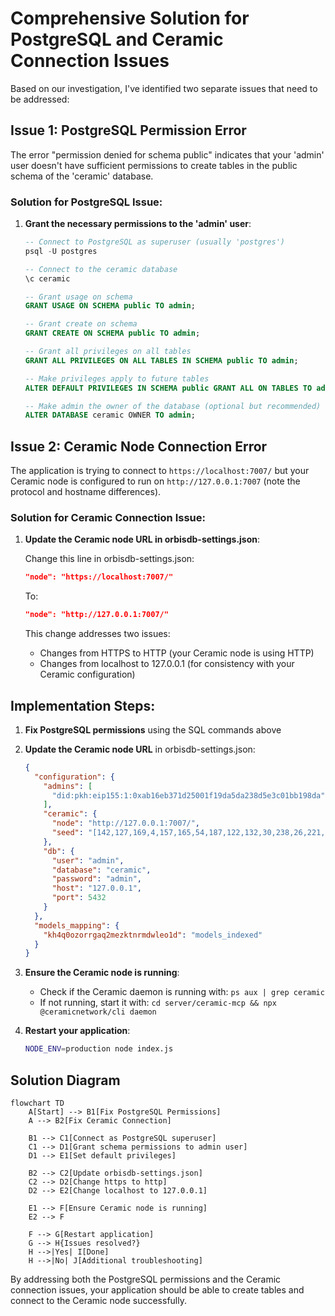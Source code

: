 # Comprehensive Solution for PostgreSQL and Ceramic Connection Issues

Based on our investigation, I've identified two separate issues that need to be addressed:

## Issue 1: PostgreSQL Permission Error

The error "permission denied for schema public" indicates that your 'admin' user doesn't have sufficient permissions to create tables in the public schema of the 'ceramic' database.

### Solution for PostgreSQL Issue:

1. **Grant the necessary permissions to the 'admin' user**:

   ```sql
   -- Connect to PostgreSQL as superuser (usually 'postgres')
   psql -U postgres

   -- Connect to the ceramic database
   \c ceramic

   -- Grant usage on schema
   GRANT USAGE ON SCHEMA public TO admin;

   -- Grant create on schema
   GRANT CREATE ON SCHEMA public TO admin;

   -- Grant all privileges on all tables
   GRANT ALL PRIVILEGES ON ALL TABLES IN SCHEMA public TO admin;

   -- Make privileges apply to future tables
   ALTER DEFAULT PRIVILEGES IN SCHEMA public GRANT ALL ON TABLES TO admin;

   -- Make admin the owner of the database (optional but recommended)
   ALTER DATABASE ceramic OWNER TO admin;
   ```

## Issue 2: Ceramic Node Connection Error

The application is trying to connect to `https://localhost:7007/` but your Ceramic node is configured to run on `http://127.0.0.1:7007` (note the protocol and hostname differences).

### Solution for Ceramic Connection Issue:

1. **Update the Ceramic node URL in orbisdb-settings.json**:

   Change this line in orbisdb-settings.json:

   ```json
   "node": "https://localhost:7007/"
   ```

   To:

   ```json
   "node": "http://127.0.0.1:7007/"
   ```

   This change addresses two issues:

   - Changes from HTTPS to HTTP (your Ceramic node is using HTTP)
   - Changes from localhost to 127.0.0.1 (for consistency with your Ceramic configuration)

## Implementation Steps:

1. **Fix PostgreSQL permissions** using the SQL commands above

2. **Update the Ceramic node URL** in orbisdb-settings.json:

   ```json
   {
     "configuration": {
       "admins": [
         "did:pkh:eip155:1:0xab16eb371d25001f19da5da238d5e3c01bb198da"
       ],
       "ceramic": {
         "node": "http://127.0.0.1:7007/",
         "seed": "[142,127,169,4,157,165,54,187,122,132,30,238,26,221,181,145,0,196,178,34,159,28,144,137,139,210,3,54,208,212,124,151]"
       },
       "db": {
         "user": "admin",
         "database": "ceramic",
         "password": "admin",
         "host": "127.0.0.1",
         "port": 5432
       }
     },
     "models_mapping": {
       "kh4q0ozorrgaq2mezktnrmdwleo1d": "models_indexed"
     }
   }
   ```

3. **Ensure the Ceramic node is running**:

   - Check if the Ceramic daemon is running with: `ps aux | grep ceramic`
   - If not running, start it with: `cd server/ceramic-mcp && npx @ceramicnetwork/cli daemon`

4. **Restart your application**:
   ```bash
   NODE_ENV=production node index.js
   ```

## Solution Diagram

```mermaid
flowchart TD
    A[Start] --> B1[Fix PostgreSQL Permissions]
    A --> B2[Fix Ceramic Connection]

    B1 --> C1[Connect as PostgreSQL superuser]
    C1 --> D1[Grant schema permissions to admin user]
    D1 --> E1[Set default privileges]

    B2 --> C2[Update orbisdb-settings.json]
    C2 --> D2[Change https to http]
    D2 --> E2[Change localhost to 127.0.0.1]

    E1 --> F[Ensure Ceramic node is running]
    E2 --> F

    F --> G[Restart application]
    G --> H{Issues resolved?}
    H -->|Yes| I[Done]
    H -->|No| J[Additional troubleshooting]
```

By addressing both the PostgreSQL permissions and the Ceramic connection issues, your application should be able to create tables and connect to the Ceramic node successfully.
